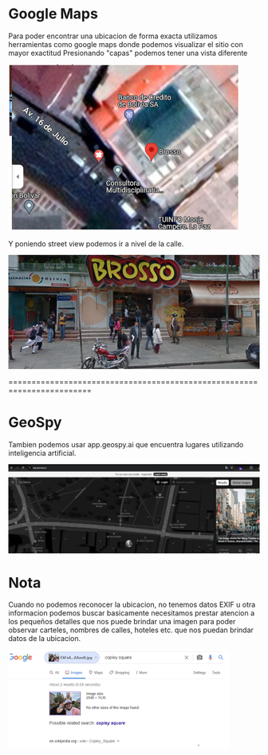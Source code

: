 Google Maps
===========

Para poder encontrar una ubicacion de forma exacta utilizamos herramientas como google maps donde podemos visualizar el sitio con mayor exactitud
Presionando "capas" podemos tener una vista diferente

![Diagrama explicativo](./imagen1.png)

Y poniendo street view podemos ir a nivel de la calle.

![Diagrama explicativo](./imagen2.png)

========================================================================

GeoSpy
======

Tambien podemos usar app.geospy.ai que encuentra lugares utilizando inteligencia artificial.

![Diagrama explicativo](./imagen3.png)

Nota
====

Cuando no podemos reconocer la ubicacion, no tenemos datos EXIF u otra informacion podemos buscar basicamente necesitamos prestar atencion a los pequeños detalles que nos puede brindar una imagen para poder observar carteles, nombres de calles, hoteles etc. que nos puedan brindar datos de la ubicacion.

![Diagrama explicativo](./imagen4.png)
